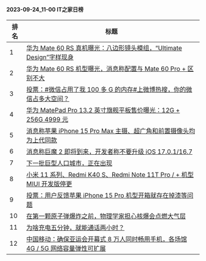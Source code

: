 #### 2023-09-24_11-00  IT之家日榜

| 排名 | 标题|
| --- | ---|
| 1 | [华为 Mate 60 RS 真机曝光：八边形镜头模组，“Ultimate Design”字样现身](https://www.ithome.com/0/721/207.htm) |
| 2 | [华为 Mate 60 RS 机型曝光，消息称配置与 Mate 60 Pro + 区别不大](https://www.ithome.com/0/721/157.htm) |
| 3 | [投票：#微信占用了我 100 多 G 的内存#上微博热搜，你的微信占多大空间？](https://www.ithome.com/0/721/170.htm) |
| 4 | [华为 MatePad Pro 13.2 英寸旗舰平板售价曝光：12G + 256G 4999 元](https://www.ithome.com/0/721/174.htm) |
| 5 | [消息称苹果 iPhone 15 Pro Max 主摄、超广角和前置摄像头均为上代同款](https://www.ithome.com/0/721/162.htm) |
| 6 | [消息称巨魔 2 即将到来，开发者称不要升级 iOS 17.0.1/16.7](https://www.ithome.com/0/721/150.htm) |
| 7 | [下一批巨型人口城市，正在出现](https://www.ithome.com/0/721/144.htm) |
| 8 | [小米 11 系列、Redmi K40 S、Redmi Note 11T Pro / + 机型 MIUI 开发版停更](https://www.ithome.com/0/721/145.htm) |
| 9 | [投票：用户反馈苹果 iPhone 15 Pro 机型开箱就存在掉漆等问题](https://www.ithome.com/0/721/155.htm) |
| 10 | [在第一颗原子弹爆炸之前，物理学家担心核爆会点燃大气层](https://www.ithome.com/0/721/215.htm) |
| 11 | [为啥充电五分钟，就能通话两小时？](https://www.ithome.com/0/721/210.htm) |
| 12 | [中国移动：确保亚运会开幕式 8 万人同时畅用手机，各场馆 4G / 5G 网络容量弹性可扩展](https://www.ithome.com/0/721/173.htm) |
